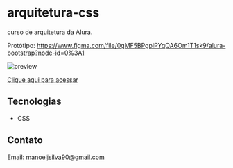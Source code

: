 # arquitetura-css
curso de arquitetura da Alura. 

Protótipo:
https://www.figma.com/file/0gMF5BPgplPYqQA6Om1T1sk9/alura-bootstrap?node-id=0%3A1

![preview](./assets/preview.png)

[Clique aqui para acessar](https://manoelsilva90.github.io/alura-arquiteturacss/)

## Tecnologias

- CSS

## Contato

Email: manoeljsilva90@gmail.com
